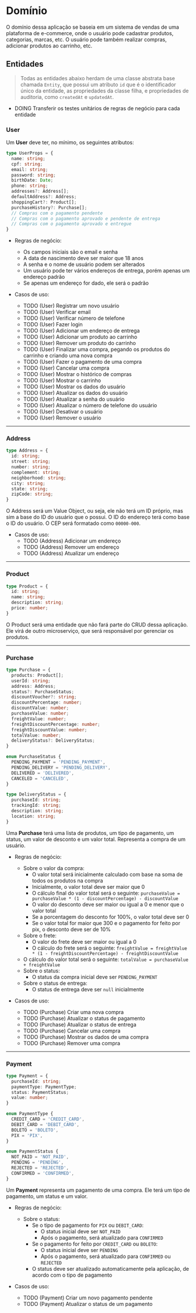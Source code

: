# Domínio

O domínio dessa aplicação se baseia em um sistema de vendas de uma plataforma de e-commerce, onde o usuário pode cadastrar produtos, categorias, marcas, etc. O usuário pode também realizar compras, adicionar produtos ao carrinho, etc.

## Entidades

> Todas as entidades abaixo herdam de uma classe abstrata base chamada `Entity`, que possui um atributo `id` que é o identificador único da entidade, as propriedades da classe filha, e propriedades de auditoria, como `createdAt` e `updatedAt`.

- DOING Transferir os testes unitários de regras de negócio para cada entidade

### User

Um **User** deve ter, no mínimo, os seguintes atributos:

```typescript
type UserProps = {
  name: string;
  cpf: string;
  email: string;
  password: string;
  birthDate: Date;
  phone: string;
  addresses?: Address[];
  defaultAddress?: Address;
  shoppingCart?: Product[];
  purchaseHistory?: Purchase[];
  // Compras com o pagamento pendente
  // Compras com o pagamento aprovado e pendente de entrega
  // Compras com o pagamento aprovado e entregue
}
```

- Regras de negócio:
  - Os campos iniciais são o email e senha
  - A data de nascimento deve ser maior que 18 anos
  - A senha e o nome de usuário podem ser alterados
  - Um usuário pode ter vários endereços de entrega, porém apenas um endereço padrão
  - Se apenas um endereço for dado, ele será o padrão

- Casos de uso:
  - TODO (User) Registrar um novo usuário
  - TODO (User) Verificar email
  - TODO (User) Verificar número de telefone
  - TODO (User) Fazer login
  - TODO (User) Adicionar um endereço de entrega
  - TODO (User) Adicionar um produto ao carrinho
  - TODO (User) Remover um produto do carrinho
  - TODO (User) Finalizar uma compra, pegando os produtos do carrinho e criando uma nova compra
  - TODO (User) Fazer o pagamento de uma compra
  - TODO (User) Cancelar uma compra
  - TODO (User) Mostrar o histórico de compras
  - TODO (User) Mostrar o carrinho
  - TODO (User) Mostrar os dados do usuário
  - TODO (User) Atualizar os dados do usuário
  - TODO (User) Atualizar a senha do usuário
  - TODO (User) Atualizar o número de telefone do usuário
  - TODO (User) Desativar o usuário
  - TODO (User) Remover o usuário

---

### Address

```typescript
type Address = {
  id: string;
  street: string;
  number: string;
  complement: string;
  neighborhood: string;
  city: string;
  state: string;
  zipCode: string;
}
```

O Address será um Value Object, ou seja, ele não terá um ID próprio, mas sim a base do ID do usuário que o possui. O ID do endereço terá como base o ID do usuário. O CEP será formatado como `00000-000`.

- Casos de uso:
  - TODO (Address) Adicionar um endereço
  - TODO (Address) Remover um endereço
  - TODO (Address) Atualizar um endereço

---

### Product

```typescript
type Product = {
  id: string;
  name: string;
  description: string;
  price: number;
}
```

O Product será uma entidade que não fará parte do CRUD dessa aplicação. Ele virá de outro microserviço, que será responsável por gerenciar os produtos.

---

### Purchase

```typescript
type Purchase = {
  products: Product[];
  userId: string;
  address: Address; 
  status?: PurchaseStatus;
  discountVoucher?: string;
  discountPercentage: number;
  discountValue: number;
  purchaseValue: number;
  freightValue: number;
  freightDiscountPercentage: number;
  freightDiscountValue: number;
  totalValue: number;
  deliveryStatus?: DeliveryStatus;
}

enum PurchaseStatus {
  PENDING_PAYMENT = 'PENDING_PAYMENT',
  PENDING_DELIVERY = 'PENDING_DELIVERY',
  DELIVERED = 'DELIVERED',
  CANCELED = 'CANCELED',
}

type DeliveryStatus = {
  purchaseId: string;
  trackingId: string;
  description: string;
  location: string;
}
```

Uma **Purchase** terá uma lista de produtos, um tipo de pagamento, um status, um valor de desconto e um valor total. Representa a compra de um usuário.

- Regras de negócio:
  - Sobre o valor da compra:
    - O valor total será inicialmente calculado com base na soma de todos os produtos na compra
    - Inicialmente, o valor total deve ser maior que 0
    - O cálculo final do valor total será o seguinte:
      `purchaseValue = purchaseValue * (1 - discountPercentage) - discountValue`
    - O valor do desconto deve ser maior ou igual a 0 e menor que o valor total
    - Se a porcentagem do desconto for 100%, o valor total deve ser 0
    - Se o valor total for maior que 300 e o pagamento for feito por pix, o desconto deve ser de 10%
  - Sobre o frete:
    - O valor do frete deve ser maior ou igual a 0
    - O cálculo do frete será o seguinte:
      `freightValue = freightValue * (1 - freightDiscountPercentage) - freightDiscountValue`
  - O cálculo do valor total será o seguinte:
    `totalValue = purchaseValue + freightValue`
  - Sobre o status:
    - O status da compra inicial deve ser `PENDING_PAYMENT`
  - Sobre o status de entrega:
    - O status de entrega deve ser `null` inicialmente

- Casos de uso:
  - TODO (Purchase) Criar uma nova compra
  - TODO (Purchase) Atualizar o status de pagamento
  - TODO (Purchase) Atualizar o status de entrega
  - TODO (Purchase) Cancelar uma compra
  - TODO (Purchase) Mostrar os dados de uma compra
  - TODO (Purchase) Remover uma compra

---

### Payment

```typescript
type Payment = {
  purchaseId: string;
  paymentType: PaymentType;
  status: PaymentStatus;
  value: number;
}

enum PaymentType {
  CREDIT_CARD = 'CREDIT_CARD',
  DEBIT_CARD = 'DEBIT_CARD',
  BOLETO = 'BOLETO',
  PIX = 'PIX',
}

enum PaymentStatus {
  NOT_PAID = 'NOT_PAID',
  PENDING = 'PENDING',
  REJECTED = 'REJECTED',
  CONFIRMED = 'CONFIRMED',
}
```

Um **Payment** representa um pagamento de uma compra. Ele terá um tipo de pagamento, um status e um valor.

- Regras de negócio:
  - Sobre o status:
    - Se o tipo de pagamento for `PIX` ou `DEBIT_CARD`:
      - O status inicial deve ser `NOT_PAID`
      - Após o pagamento, será atualizado para `CONFIRMED`
    - Se o pagamento for feito por `CREDIT_CARD` ou `BOLETO`:
      - O status inicial deve ser `PENDING`
      - Após o pagamento, será atualizado para `CONFIRMED` ou `REJECTED`
    - O status deve ser atualizado automaticamente pela aplicação, de acordo com o tipo de pagamento

- Casos de uso:
  - TODO (Payment) Criar um novo pagamento pendente
  - TODO (Payment) Atualizar o status de um pagamento
